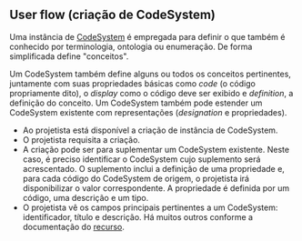 ## User flow (criação de CodeSystem)

Uma instância de [CodeSystem](https://www.hl7.org/fhir/r4/codesystem.html) é empregada para definir o que também é conhecido por terminologia, ontologia ou enumeração.
De forma simplificada define "conceitos". 

Um CodeSystem também define alguns ou todos os conceitos pertinentes, juntamente com suas propriedades básicas como _code_ (o código propriamente dito), o _display_ 
como o código deve ser exibido e _definition_, a definição do conceito. Um CodeSystem também pode estender um CodeSystem existente com representações (_designation_ e propriedades).

- Ao projetista está disponível a criação de instância de CodeSystem.
- O projetista requisita a criação.
- A criação pode ser para suplementar um CodeSystem existente. Neste caso, é preciso identificar o CodeSystem cujo suplemento será acrescentado. O suplemento inclui a definição de uma propriedade e, para cada código do CodeSystem de origem, o projetista irá disponibilizar o valor correspondente. A propriedade é definida por um código, uma descrição e um tipo.
- O projetista vê os campos principais pertinentes a um CodeSystem: identificador, título e descrição. Há muitos outros conforme a documentação do [recurso](http://hl7.org/fhir/r4/codesystem).


